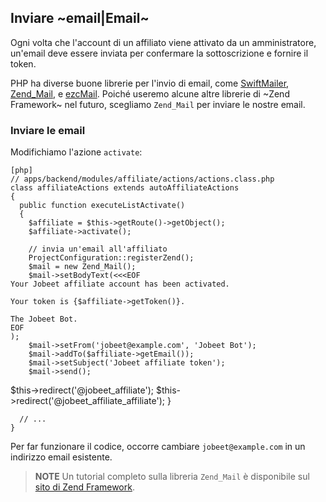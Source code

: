 Inviare ~email|Email~
---------------------

Ogni volta che l'account di un affiliato viene attivato da un amministratore,
un'email deve essere inviata per confermare la sottoscrizione e fornire
il token.

PHP ha diverse buone librerie per l'invio di email, come
[SwiftMailer](http://www.swiftmailer.org/),
[Zend_Mail](http://framework.zend.com/), e
[ezcMail](http://ezcomponents.org/docs/tutorials/Mail). Poiché useremo
alcune altre librerie di ~Zend Framework~ nel futuro, scegliamo `Zend_Mail`
per inviare le nostre email.



### Inviare le email

Modifichiamo l'azione `activate`:

    [php]
    // apps/backend/modules/affiliate/actions/actions.class.php
    class affiliateActions extends autoAffiliateActions
    {
      public function executeListActivate()
      {
        $affiliate = $this->getRoute()->getObject();
        $affiliate->activate();

        // invia un'email all'affiliato
        ProjectConfiguration::registerZend();
        $mail = new Zend_Mail();
        $mail->setBodyText(<<<EOF
    Your Jobeet affiliate account has been activated.

    Your token is {$affiliate->getToken()}.

    The Jobeet Bot.
    EOF
    );
        $mail->setFrom('jobeet@example.com', 'Jobeet Bot');
        $mail->addTo($affiliate->getEmail());
        $mail->setSubject('Jobeet affiliate token');
        $mail->send();

<propel>
        $this->redirect('@jobeet_affiliate');
</propel>
<doctrine>
        $this->redirect('@jobeet_affiliate_affiliate');
</doctrine>
      }

      // ...
    }

Per far funzionare il codice, occorre cambiare `jobeet@example.com` in un
indirizzo email esistente.

>**NOTE**
>Un tutorial completo sulla libreria `Zend_Mail` è disponibile sul
>[sito di Zend Framework](http://framework.zend.com/manual/en/zend.mail.html).